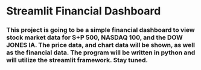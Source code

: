 # Streamlit Financial Dashboard

### This project is going to be a simple financial dashboard to view stock market data for S+P 500, NASDAQ 100, and the DOW JONES IA. The price data, and chart data will be shown, as well as the financial data. The program will be written in python and will utilize the streamlit framework. Stay tuned.